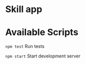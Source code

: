 # Skill app

# Available Scripts

```npm test```
Run tests

```npm start```
Start development server
